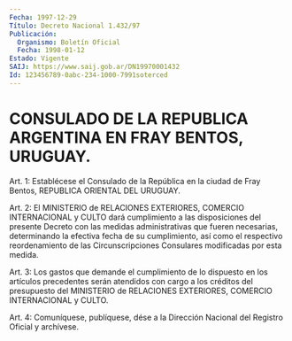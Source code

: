 ```yaml
---
Fecha: 1997-12-29
Título: Decreto Nacional 1.432/97
Publicación:
  Organismo: Boletín Oficial
  Fecha: 1998-01-12
Estado: Vigente
SAIJ: https://www.saij.gob.ar/DN19970001432
Id: 123456789-0abc-234-1000-7991soterced
---
```

# CONSULADO DE LA REPUBLICA ARGENTINA EN FRAY BENTOS, URUGUAY.

<a id="1"></a>
Art. 1: Establécese el Consulado de la República en  la ciudad de Fray Bentos, REPUBLICA ORIENTAL DEL URUGUAY.

<a id="2"></a>
Art. 2: El  MINISTERIO  de  RELACIONES  EXTERIORES,  COMERCIO INTERNACIONAL  y  CULTO  dará  cumplimiento a las disposiciones del presente  Decreto  con  las  medidas   administrativas  que  fueren necesarias, determinando la efectiva fecha  de su cumplimiento, así como    el   respectivo  reordenamiento  de  las  Circunscripciones Consulares modificadas por esta medida.

<a id="3"></a>
Art. 3: Los  gastos que demande el cumplimiento de lo dispuesto en los artículos precedentes  serán atendidos con cargo a los créditos del presupuesto del MINISTERIO  de  RELACIONES EXTERIORES, COMERCIO INTERNACIONAL y CULTO.

<a id="4"></a>
Art. 4: Comuníquese, publíquese, dése  a la Dirección Nacional del Registro Oficial y archívese.
